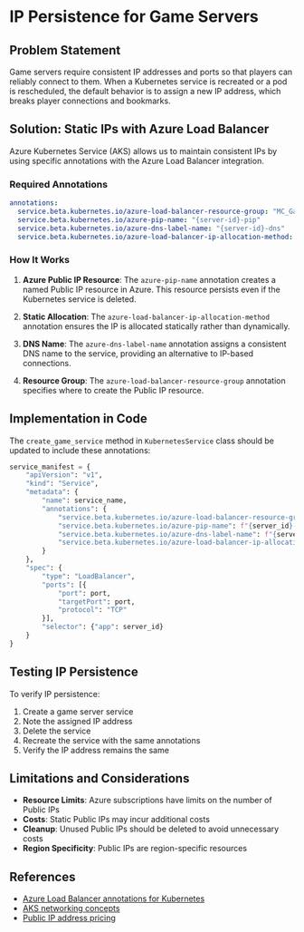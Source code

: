 # IP Persistence for Game Servers

## Problem Statement

Game servers require consistent IP addresses and ports so that players can reliably connect to them. When a Kubernetes service is recreated or a pod is rescheduled, the default behavior is to assign a new IP address, which breaks player connections and bookmarks.

## Solution: Static IPs with Azure Load Balancer

Azure Kubernetes Service (AKS) allows us to maintain consistent IPs by using specific annotations with the Azure Load Balancer integration.

### Required Annotations

```yaml
annotations:
  service.beta.kubernetes.io/azure-load-balancer-resource-group: "MC_GameServerRG_GameServerClusterProd_eastus"
  service.beta.kubernetes.io/azure-pip-name: "{server-id}-pip"
  service.beta.kubernetes.io/azure-dns-label-name: "{server-id}-dns"
  service.beta.kubernetes.io/azure-load-balancer-ip-allocation-method: "static"
```

### How It Works

1. **Azure Public IP Resource**: The `azure-pip-name` annotation creates a named Public IP resource in Azure. This resource persists even if the Kubernetes service is deleted.

2. **Static Allocation**: The `azure-load-balancer-ip-allocation-method` annotation ensures the IP is allocated statically rather than dynamically.

3. **DNS Name**: The `azure-dns-label-name` annotation assigns a consistent DNS name to the service, providing an alternative to IP-based connections.

4. **Resource Group**: The `azure-load-balancer-resource-group` annotation specifies where to create the Public IP resource.

## Implementation in Code

The `create_game_service` method in `KubernetesService` class should be updated to include these annotations:

```python
service_manifest = {
    "apiVersion": "v1",
    "kind": "Service",
    "metadata": {
        "name": service_name,
        "annotations": {
            "service.beta.kubernetes.io/azure-load-balancer-resource-group": "MC_GameServerRG_GameServerClusterProd_eastus",
            "service.beta.kubernetes.io/azure-pip-name": f"{server_id}-pip",
            "service.beta.kubernetes.io/azure-dns-label-name": f"{server_id}-dns",
            "service.beta.kubernetes.io/azure-load-balancer-ip-allocation-method": "static"
        }
    },
    "spec": {
        "type": "LoadBalancer",
        "ports": [{
            "port": port,
            "targetPort": port,
            "protocol": "TCP"
        }],
        "selector": {"app": server_id}
    }
}
```

## Testing IP Persistence

To verify IP persistence:

1. Create a game server service
2. Note the assigned IP address
3. Delete the service
4. Recreate the service with the same annotations
5. Verify the IP address remains the same

## Limitations and Considerations

- **Resource Limits**: Azure subscriptions have limits on the number of Public IPs
- **Costs**: Static Public IPs may incur additional costs
- **Cleanup**: Unused Public IPs should be deleted to avoid unnecessary costs
- **Region Specificity**: Public IPs are region-specific resources

## References

- [Azure Load Balancer annotations for Kubernetes](https://docs.microsoft.com/en-us/azure/aks/load-balancer-standard#additional-customizations-via-kubernetes-annotations)
- [AKS networking concepts](https://docs.microsoft.com/en-us/azure/aks/concepts-network)
- [Public IP address pricing](https://azure.microsoft.com/en-us/pricing/details/ip-addresses/) 